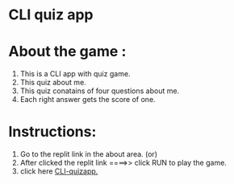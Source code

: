 # CLI quiz app 

# About the game :
1. This is a CLI app with quiz game.
 1. This quiz about me.
  1. This quiz conatains of four questions about me.
   1. Each right answer gets the score of one.



# Instructions: 

 1. Go to the replit link in the about area. (or)
  1. After clicked the replit link ====>> click RUN to play the game.
  1. click here <a href ="https://replit.com/@prasannarames/quiz-app?v=1">CLI-quizapp. 
